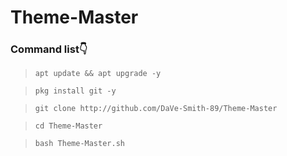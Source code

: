 # Theme-Master

### Command list👇

>`apt update && apt upgrade -y`

>`pkg install git -y`

>`git clone http://github.com/DaVe-Smith-89/Theme-Master`

>`cd Theme-Master`

>`bash Theme-Master.sh`

